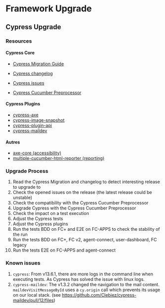 # Framework Upgrade

## Cypress Upgrade

### Resources

#### Cypress Core

- [Cypress Migration Guide](https://docs.cypress.io/guides/references/migration-guide)
- [Cypress changelog](https://docs.cypress.io/guides/references/changelog)
- [Cypress issues](https://github.com/cypress-io/cypress/issues)

- [Cypress Cucumber Preprocessor](https://github.com/badeball/cypress-cucumber-preprocessor/releases)

#### Cypress Plugins

- [cypress-axe](https://yarnpkg.com/package?q=cypress-axe&name=cypress-axe)
- [cypress-image-snapshot](https://yarnpkg.com/package?q=cypress-image-snapshot&name=cypress-image-snapshot)
- [cypress-plugin-api](https://yarnpkg.com/package?q=cypress-plugin-api&name=cypress-plugin-api)
- [cypress-maildev](https://yarnpkg.com/package?q=cypress-maildev&name=cypress-maildev)

#### Autres

- [axe-core (accessibility)](https://github.com/dequelabs/axe-core/releases)
- [multiple-cucumber-html-reporter (reporting)](https://yarnpkg.com/package?q=multiple-cucumber-html-reporter&name=multiple-cucumber-html-reporter)

### Upgrade Process

1. Read the Cypress Migration and changelog to detect interesting release to upgrade to
2. Check the opened issues on the release (the latest release could be unstable)
3. Check the compatibility with the Cypress Cucumber Preprocessor
4. Upgrade Cypress with the Cypress Cucumber Preprocessor
5. Check the impact on a test execution
6. Adjust the Cypress tests
7. Adjust the Cypress plugins
8. Run the tests BDD on FC+ and E2E on FC-APPS to check the stability of the run
9. Run the tests BDD on FC+, FC v2, agent-connect, user-dashboard, FC legacy
10. Run the tests E2E on FC-APPS and agent-connect

### Known issues

1. `cypress`:
From v13.6.1, there are more logs in the command line when executing tests. As Cypress has solved the issue with linux logs.
2. `cypress-maildev`:
The v1.3.2 changed the navigation to the mail content. `maildevVisitMessageById` uses a `cy.origin` call which prevents its usage on our local stack. (see https://github.com/Clebiez/cypress-maildev/pull/12/files)